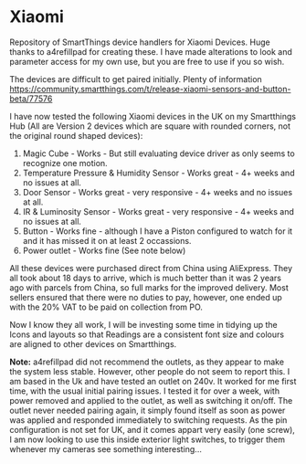 # Xiaomi
Repository of SmartThings device handlers for Xiaomi Devices. Huge thanks to a4refillpad for creating these. I have made alterations to look and parameter access for my own use, but you are free to use if you so wish.

The devices are difficult to get paired initially. Plenty of information https://community.smartthings.com/t/release-xiaomi-sensors-and-button-beta/77576


I have now tested the following Xiaomi devices in the UK on my Smartthings Hub (All are Version 2 devices which are square with rounded corners, not the original round shaped devices):

1. Magic Cube - Works - But still evaluating device driver as only seems to recognize one motion.
2. Temperature Pressure & Humidity Sensor - Works great  - 4+ weeks and no issues at all.
3. Door Sensor - Works great - very responsive - 4+ weeks and no issues at all.
4. IR & Luminosity Sensor - Works great - very responsive - 4+ weeks and no issues at all.
5. Button - Works fine - although I have a Piston configured to watch for it and it has missed it on at least 2 occassions.
6. Power outlet - Works fine (See note below)

All these devices were purchased direct from China using AliExpress. They all took about 18 days to arrive, which is much better than it was 2 years ago with parcels from China, so full marks for the improved delivery. Most sellers ensured that there were no duties to pay, however, one ended up with the 20% VAT to be paid on collection from PO.

Now I know they all work, I will be investing some time in tidying up the Icons and layouts so that Readings are a consistent font size and colours are aligned to other devices on Smartthings.

<b>Note:</b> a4refillpad did not recommend the outlets, as they appear to make the system less stable. However, other people do not seem to report this. I am based in the Uk and have tested an outlet on 240v. It worked for me first time, with the usual initial pairing issues. I tested it for over a week, with power removed and applied to the outlet, as well as switching it on/off. The outlet never needed pairing again, it simply found itself as soon as power was applied and responded immediately to switching requests. As the pin configuration is not set for UK, and it comes appart very easily (one screw), I am now looking to use this inside exterior light switches, to trigger them whenever my cameras see something interesting...
